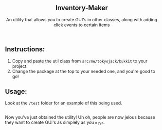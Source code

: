 <h2  align="center">Inventory-Maker</h2>
<p  align="center">An utility that allows you to create GUI's in other classes, along with adding click events to certain items</p>

<br/>

## Instructions:

1. Copy and paste the util class from ```src/me/tokyojack/bukkit``` to your project.
2. Change the package at the top to your needed one, and you're good to go!

## Usage:

Look at the ``/test`` folder for an example of this being used.

##

Now you've just obtained the utility! Uh oh, people are now jelous because they want to create GUI's as simplely as you ```ಠ╭╮ಠ```.
